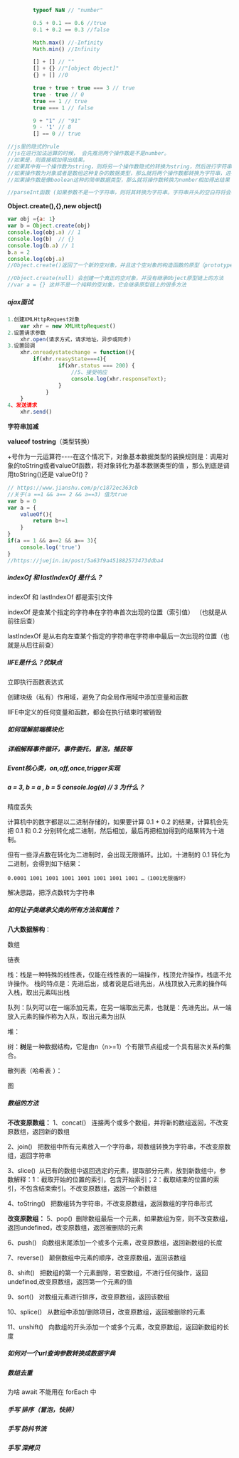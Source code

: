 ```js
        typeof NaN // "number"

        0.5 + 0.1 == 0.6 //true
        0.1 + 0.2 == 0.3 //false  

        Math.max() //-Infinity
        Math.min() //Infinity

        [] + [] // ""
        [] + {} //"[object Object]"
        {} + [] //0

        true + true + true === 3 // true
        true - true // 0
        true == 1 // true
        true === 1 // false

        9 + "1" // "91"
        9 - '1' // 8
        [] == 0 // true

//js里的隐式的rule
//js在进行加法运算的时候， 会先推测两个操作数是不是number。 
//如果是，则直接相加得出结果。 
//如果其中有一个操作数为string，则将另一个操作数隐式的转换为string，然后进行字符串拼接得出结果。 
//如果操作数为对象或者是数组这种复杂的数据类型，那么就将两个操作数都转换为字符串，进行拼接 
//如果操作数是像boolean这种的简单数据类型，那么就将操作数转换为number相加得出结果

//parseInt函数 (如果参数不是一个字符串，则将其转换为字符串。字符串开头的空白符将会被忽略)
```

**Object.create(),{},new object()**

```js
var obj ={a: 1}
var b = Object.create(obj)
console.log(obj.a) // 1
console.log(b)  // {}
console.log(b.a) // 1
b.a = 2
console.log(obj.a)
//Object.create()返回了一个新的空对象，并且这个空对象的构造函数的原型（prototype）是指向obj的。所以当我们访问新对象b.a的时候实际上是通过原型链访问的obj中的a

//Object.create(null) 会创建一个真正的空对象，并没有继承Object原型链上的方法
//var a = {} 这并不是一个纯粹的空对象，它会继承原型链上的很多方法
```



##### ajax面试

```js
1.创建XMLHttpRequest对象
	var xhr = new XMLHttpRequest()
2.设置请求参数
	xhr.open(请求方式，请求地址，异步或同步)
3.设置回调
    xhr.onreadystatechange = function(){
        if(xhr.reasyState===4){
                if(xhr.status === 200) {
                    //5、接受响应
                    console.log(xhr.responseText);
                }
            }
    }
4、发送请求
    xhr.send()
```

**字符串加减**



**valueof** **tostring**（类型转换）

+号作为一元运算符----在这个情况下，对象基本数据类型的装换规则是：调用对象的toString或者valueOf函数，将对象转化为基本数据类型的值 ，那么到底是调用toString()还是 valueOf()？

```js
// https://www.jianshu.com/p/c1872ec363cb
//关于(a ==1 && a== 2 && a==3) 值为true
var b = 0
var a = {
    valueOf(){
        return b+=1
    }
}
if(a == 1 && a==2 && a== 3){
    console.log('true')
}
//https://juejin.im/post/5a63f9a451882573473ddba4
```



##### indexOf 和  lastIndexOf 是什么？

indexOf 和 lastIndexOf 都是索引文件

indexOf 是查某个指定的字符串在字符串首次出现的位置（索引值） （也就是从前往后查）

lastIndexOf 是从右向左查某个指定的字符串在字符串中最后一次出现的位置（也就是从后往前查）

##### IIFE是什么？优缺点

立即执行函数表达式 

创建块级（私有）作用域，避免了向全局作用域中添加变量和函数 

IIFE中定义的任何变量和函数，都会在执行结束时被销毁 

##### 如何理解前端模块化

##### 详细解释事件循环，事件委托，冒泡，捕获等



##### Event核心类，on,off,once,trigger实现

##### a = 3, b = a , b = 5 console.log(a) // 3 为什么？

精度丢失

计算机中的数字都是以二进制存储的，如果要计算 0.1 + 0.2 的结果，计算机会先把 0.1 和 0.2 分别转化成二进制，然后相加，最后再把相加得到的结果转为十进制。

但有一些浮点数在转化为二进制时，会出现无限循环。比如，十进制的 0.1 转化为二进制，会得到如下结果：

``` 
0.0001 1001 1001 1001 1001 1001 1001 1001 …（1001无限循环）
```

解决思路，把浮点数转为字符串

##### 如何让子类继承父类的所有方法和属性？

**八大数据解构**：

数组

链表

栈：栈是一种特殊的线性表，仅能在线性表的一端操作，栈顶允许操作，栈底不允许操作。 栈的特点是：先进后出，或者说是后进先出，从栈顶放入元素的操作叫入栈，取出元素叫出栈

队列：队列可以在一端添加元素，在另一端取出元素，也就是：先进先出。从一端放入元素的操作称为入队，取出元素为出队

堆：

树：**树**是一种数据结构，它是由n（n>=1）个有限节点组成一个具有层次关系的集合。 

散列表（哈希表 ）：

图

##### **数组的方法**

**不改变原数组：**
1、concat()   连接两个或多个数组，并将新的数组返回，不改变原数组，返回新的数组

2、join()   把数组中所有元素放入一个字符串，将数组转换为字符串，不改变原数组，返回字符串

3、slice()  从已有的数组中返回选定的元素，提取部分元素，放到新数组中，参数解释：1：截取开始的位置的索引，包含开始索引；2：截取结束的位置的索引，不包含结束索引。不改变原数组，返回一个新数组

4、toString()   把数组转为字符串，不改变原数组，返回数组的字符串形式

**改变原数组：**
5、pop()  删除数组最后一个元素，如果数组为空，则不改变数组，返回undefined，改变原数组，返回被删除的元素

6、push()   向数组末尾添加一个或多个元素，改变原数组，返回新数组的长度

7、reverse()   颠倒数组中元素的顺序，改变原数组，返回该数组

8、shift()   把数组的第一个元素删除，若空数组，不进行任何操作，返回undefined,改变原数组，返回第一个元素的值

9、sort()   对数组元素进行排序，改变原数组，返回该数组

10、splice()   从数组中添加/删除项目，改变原数组，返回被删除的元素

11、unshift()   向数组的开头添加一个或多个元素，改变原数组，返回新数组的长度 



##### 如何对一个url查询参数转换成数据字典

##### 数组去重

为啥 await 不能用在 forEach 中

##### 手写 排序（冒泡，快排）

##### 手写 防抖节流

##### 手写 深拷贝














